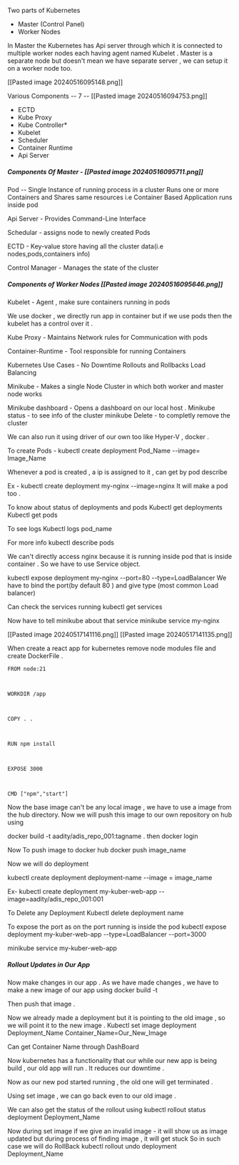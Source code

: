 
Two parts of Kubernetes
- Master (Control Panel) 
- Worker Nodes

In Master the Kubernetes has Api server through which it is connected to multiple worker nodes each having agent  named Kubelet . 
Master is a separate node but doesn't mean we have separate server , we can setup it on a worker node too.



[[Pasted image 20240516095148.png]]


Various Components --  7 -- [[Pasted image 20240516094753.png]]
- ECTD
-  Kube Proxy
-  Kube Controller*
- Kubelet
-  Scheduler
- Container Runtime
-  Api Server 


##### Components Of Master - [[Pasted image 20240516095711.png]]
Pod  -- 
Single Instance of running process in a cluster
Runs one or more Containers and Shares same resources
i.e Container Based Application runs inside pod

Api Server -
Provides Command-Line Interface

Schedular -
assigns node to newly  created Pods

ECTD -
Key-value store having all the cluster data(i.e nodes,pods,containers info)

Control Manager -
Manages the state of the cluster


##### Components of Worker Nodes [[Pasted image 20240516095646.png]]

Kubelet -
Agent , make sure containers running in pods

We use docker , we directly run app in container but if we use pods then the kubelet has a control over it .

Kube Proxy -
Maintains Network rules for Communication with pods

Container-Runtime -
Tool responsible for running Containers


Kubernetes Use Cases -
No Downtime 
Rollouts and Rollbacks
Load Balancing


Minikube - Makes a single Node Cluster in which both worker and master node works


Minikube dashboard - Opens a dashboard on our local host .
Minikube status - to see info of the cluster 
minikube Delete - to completly remove the cluster


We can also run it using driver of our own too like Hyper-V , docker .

To create Pods -
kubectl create deployment Pod_Name --image= Image_Name

Whenever a pod is created , a ip is assigned to it , can get by pod describe

Ex - kubectl create deployment my-nginx --image=nginx
It will make a pod too .

To know about status of deployments and pods
Kubectl get deployments
Kubectl get pods

To see logs
Kubectl logs pod_name

For more info
kubectl describe pods


We can't directly access nginx because it is running inside pod that is inside container .
So we have to use Service object.


 kubectl expose deployment my-nginx --port=80 --type=LoadBalancer
 We have to bind the port(by default 80 ) and give type (most common Load balancer)

Can check the services running
kubectl get services

Now have to tell minikube about that service 
minikube service my-nginx



[[Pasted image 20240517141116.png]]
[[Pasted image 20240517141135.png]]

When create a react app for kubernetes remove node modules file and create DockerFile .
```
FROM node:21

  

WORKDIR /app

  

COPY . .

  

RUN npm install

  

EXPOSE 3000

  

CMD ["npm","start"]
```

Now the base image can't be any local image , we have to use a image from the hub directory.
Now we will push this image to our own repository on hub using

 docker build -t aadity/adis_repo_001:tagname .
then docker login

Now To push image  to docker hub 
docker push image_name 


Now we will do deployment

kubectl create deployment deployment-name --image = image_name

Ex- 
kubectl create deployment my-kuber-web-app --image=aadity/adis_repo_001:001  


To Delete any Deployment 
Kubectl delete deployment name


 To expose the port as on the port running is inside the pod
 kubectl expose deployment my-kuber-web-app --type=LoadBalancer --port=3000


minikube service  my-kuber-web-app


##### Rollout Updates in Our App
Now make changes in our app .
As we have made changes , we have to make a new image of our app using
docker build -t

Then push that image .

Now we already made a deployment but it is pointing to the old image , so we will point it to the new image .
Kubectl set image deployment Deployment_Name Container_Name=Our_New_Image

Can get Container Name through DashBoard

Now kubernetes has a functionality that our while our new app is being build , our old app will  run .  It reduces our downtime .

Now as our new pod started running , the old one will get terminated .

Using set image , we can go back even to our old image .

We can also get the status of the rollout using 
kubectl rollout status deployment Deployment_Name 



Now during set image if we give an invalid image -
it will show us as image updated but during process of finding image , it will get stuck
So in such case we will do RollBack
kubectl rollout undo deployment Deployment_Name


